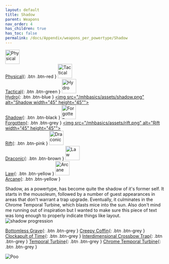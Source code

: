 ```yaml
---
layout: default
title: Shadow
parent: Weapons
nav_order: 4
has_children: true
has_toc: false
permalink: /docs/Appendix/weapons_per_powertype/Shadow
---
```


[<img src="/mhbasics/assets/physical.png" alt="Physical" width="45" height="45"> <br> Physical](https://kuhmann.github.io/mhbasics/docs/Appendix/weapons_per_powertype/Physical){: .btn .btn-red } [<img src="/mhbasics/assets/tactical.png" alt="Tactical" width="45" height="45"> <br> Tactical](https://kuhmann.github.io/mhbasics/docs/Appendix/weapons_per_powertype/Tactical){: .btn .btn-green } [<img src="/mhbasics/assets/hydro.png" alt="Hydro" width="45" height="45"> <br> Hydro](https://kuhmann.github.io/mhbasics/docs/Appendix/weapons_per_powertype/Hydro){: .btn .btn-blue } [<img src="/mhbasics/assets/shadow.png" alt="Shadow width="45" height="45""> <br> Shadow](https://kuhmann.github.io/mhbasics/docs/Appendix/weapons_per_powertype/Shadow){: .btn .btn-black } [<img src="/mhbasics/assets/forgotten.png" alt="Forgotten" width="45" height="45"> <br> Forgotten](https://kuhmann.github.io/mhbasics/docs/Appendix/weapons_per_powertype/Forgotten){: .btn .btn-grey } [<img src="/mhbasics/assets/rift.png" alt="Rift width="45" height="45""> <br> Rift](https://kuhmann.github.io/mhbasics/docs/Appendix/weapons_per_powertype/Rift){: .btn .btn-pink } [<img src="/mhbasics/assets/draconic.png" alt="Draconic" width="45" height="45"> <br> Draconic](https://kuhmann.github.io/mhbasics/docs/Appendix/weapons_per_powertype/Draconic){: .btn .btn-brown } [<img src="/mhbasics/assets/law.png" alt="Law" width="45" height="45"> <br> Law](https://kuhmann.github.io/mhbasics/docs/Appendix/weapons_per_powertype/Law){: .btn .btn-yellow }  [<img src="/mhbasics/assets/arcane.png" alt="Arcane" width="45" height="45"> <br> Arcane](https://kuhmann.github.io/mhbasics/docs/Appendix/weapons_per_powertype/Arcane){: .btn .btn-yellow }  

Shadow, as a powertype, has become quite the shadow of it's former self. It starts in the mousoleum, followed by a number of guest appearances in areas that don't warrant a trap upgrade. Eventually, it culminates in the Chrome Temporal Turbine, which blasts mice into the sun. Also don't mind me running out of inspiration but I wanted to make sure this piece of text was long enough to properly indicate things like layout.  
<img src="/mhbasics/assets/shadow_progression.png" alt="shadow progression">

[Bottomless Grave](https://kuhmann.github.io/mhbasics/docs/Appendix/weapons_per_powertype/Shadow/bg){: .btn .btn-grey } [Creepy Coffin](https://kuhmann.github.io/mhbasics/docs/Appendix/weapons_per_powertype/Shadow/coffin){: .btn .btn-grey } [Clockapult of Time](https://kuhmann.github.io/mhbasics/docs/Appendix/weapons_per_powertype/Shadow/CoT){: .btn .btn-grey } [Interdimensional Crossbow Trap](https://kuhmann.github.io/mhbasics/docs/Appendix/weapons_per_powertype/Shadow/IDCT){: .btn .btn-grey } [Temporal Turbine](https://kuhmann.github.io/mhbasics/docs/Appendix/weapons_per_powertype/Shadow/TT){: .btn .btn-grey } [Chrome Temporal Turbine](https://kuhmann.github.io/mhbasics/docs/Appendix/weapons_per_powertype/Shadow/CTT){: .btn .btn-grey }


<img src="/mhbasics/assets/shadow.png" alt="Poo">
